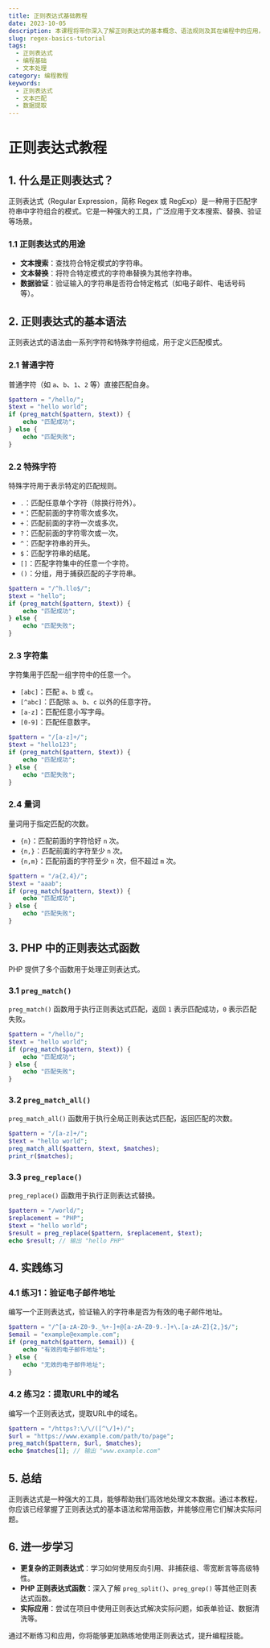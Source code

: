 ```yaml
---
title: 正则表达式基础教程
date: 2023-10-05
description: 本课程将带你深入了解正则表达式的基本概念、语法规则及其在编程中的应用，帮助你掌握如何使用正则表达式进行文本匹配和数据提取。
slug: regex-basics-tutorial
tags:
  - 正则表达式
  - 编程基础
  - 文本处理
category: 编程教程
keywords:
  - 正则表达式
  - 文本匹配
  - 数据提取
---
```


# 正则表达式教程

## 1. 什么是正则表达式？

正则表达式（Regular Expression，简称 Regex 或 RegExp）是一种用于匹配字符串中字符组合的模式。它是一种强大的工具，广泛应用于文本搜索、替换、验证等场景。

### 1.1 正则表达式的用途

- **文本搜索**：查找符合特定模式的字符串。
- **文本替换**：将符合特定模式的字符串替换为其他字符串。
- **数据验证**：验证输入的字符串是否符合特定格式（如电子邮件、电话号码等）。

## 2. 正则表达式的基本语法

正则表达式的语法由一系列字符和特殊字符组成，用于定义匹配模式。

### 2.1 普通字符

普通字符（如 `a`、`b`、`1`、`2` 等）直接匹配自身。

```php
$pattern = "/hello/";
$text = "hello world";
if (preg_match($pattern, $text)) {
    echo "匹配成功";
} else {
    echo "匹配失败";
}
```

### 2.2 特殊字符

特殊字符用于表示特定的匹配规则。

- `.`：匹配任意单个字符（除换行符外）。
- `*`：匹配前面的字符零次或多次。
- `+`：匹配前面的字符一次或多次。
- `?`：匹配前面的字符零次或一次。
- `^`：匹配字符串的开头。
- `$`：匹配字符串的结尾。
- `[]`：匹配字符集中的任意一个字符。
- `()`：分组，用于捕获匹配的子字符串。

```php
$pattern = "/^h.llo$/";
$text = "hello";
if (preg_match($pattern, $text)) {
    echo "匹配成功";
} else {
    echo "匹配失败";
}
```

### 2.3 字符集

字符集用于匹配一组字符中的任意一个。

- `[abc]`：匹配 `a`、`b` 或 `c`。
- `[^abc]`：匹配除 `a`、`b`、`c` 以外的任意字符。
- `[a-z]`：匹配任意小写字母。
- `[0-9]`：匹配任意数字。

```php
$pattern = "/[a-z]+/";
$text = "hello123";
if (preg_match($pattern, $text)) {
    echo "匹配成功";
} else {
    echo "匹配失败";
}
```

### 2.4 量词

量词用于指定匹配的次数。

- `{n}`：匹配前面的字符恰好 `n` 次。
- `{n,}`：匹配前面的字符至少 `n` 次。
- `{n,m}`：匹配前面的字符至少 `n` 次，但不超过 `m` 次。

```php
$pattern = "/a{2,4}/";
$text = "aaab";
if (preg_match($pattern, $text)) {
    echo "匹配成功";
} else {
    echo "匹配失败";
}
```

## 3. PHP 中的正则表达式函数

PHP 提供了多个函数用于处理正则表达式。

### 3.1 `preg_match()`

`preg_match()` 函数用于执行正则表达式匹配，返回 `1` 表示匹配成功，`0` 表示匹配失败。

```php
$pattern = "/hello/";
$text = "hello world";
if (preg_match($pattern, $text)) {
    echo "匹配成功";
} else {
    echo "匹配失败";
}
```

### 3.2 `preg_match_all()`

`preg_match_all()` 函数用于执行全局正则表达式匹配，返回匹配的次数。

```php
$pattern = "/[a-z]+/";
$text = "hello world";
preg_match_all($pattern, $text, $matches);
print_r($matches);
```

### 3.3 `preg_replace()`

`preg_replace()` 函数用于执行正则表达式替换。

```php
$pattern = "/world/";
$replacement = "PHP";
$text = "hello world";
$result = preg_replace($pattern, $replacement, $text);
echo $result; // 输出 "hello PHP"
```

## 4. 实践练习

### 4.1 练习1：验证电子邮件地址

编写一个正则表达式，验证输入的字符串是否为有效的电子邮件地址。

```php
$pattern = "/^[a-zA-Z0-9._%+-]+@[a-zA-Z0-9.-]+\.[a-zA-Z]{2,}$/";
$email = "example@example.com";
if (preg_match($pattern, $email)) {
    echo "有效的电子邮件地址";
} else {
    echo "无效的电子邮件地址";
}
```

### 4.2 练习2：提取URL中的域名

编写一个正则表达式，提取URL中的域名。

```php
$pattern = "/https?:\/\/([^\/]+)/";
$url = "https://www.example.com/path/to/page";
preg_match($pattern, $url, $matches);
echo $matches[1]; // 输出 "www.example.com"
```

## 5. 总结

正则表达式是一种强大的工具，能够帮助我们高效地处理文本数据。通过本教程，你应该已经掌握了正则表达式的基本语法和常用函数，并能够应用它们解决实际问题。

## 6. 进一步学习

- **更复杂的正则表达式**：学习如何使用反向引用、非捕获组、零宽断言等高级特性。
- **PHP 正则表达式函数**：深入了解 `preg_split()`、`preg_grep()` 等其他正则表达式函数。
- **实际应用**：尝试在项目中使用正则表达式解决实际问题，如表单验证、数据清洗等。

通过不断练习和应用，你将能够更加熟练地使用正则表达式，提升编程技能。